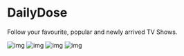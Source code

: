 # DailyDose
Follow your favourite, popular and newly arrived TV Shows.

![img](http://i.imgur.com/LkSaDFO.png) ![img](http://i.imgur.com/hA2o2jG.png) ![img](http://i.imgur.com/8WQtpj3.png) ![img](http://i.imgur.com/KL4hNnd.png)
